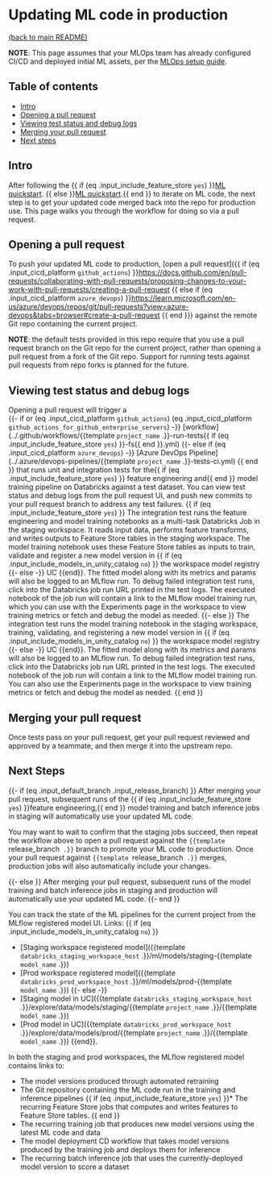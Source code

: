 # Updating ML code in production

[(back to main README)](../README.md)

**NOTE**: This page assumes that your MLOps team has already configured CI/CD and deployed initial
ML assets, per the [MLOps setup guide](mlops-setup.md).

## Table of contents
* [Intro](#intro)
* [Opening a pull request](#opening-a-pull-request)
* [Viewing test status and debug logs](#viewing-test-status-and-debug-logs)
* [Merging your pull request](#merging-your-pull-request)
* [Next steps](#next-steps)

## Intro
After following the
{{ if (eq .input_include_feature_store `yes`) }}[ML quickstart](ml-developer-guide-fs.md).
{{ else }}[ML quickstart](ml-developer-guide.md).{{ end }}
to iterate on ML code, the next step is to get
your updated code merged back into the repo for production use. This page walks you through the workflow
for doing so via a pull request.

## Opening a pull request

To push your updated ML code to production, [open a pull request]({{ if (eq .input_cicd_platform `github_actions`) }}https://docs.github.com/en/pull-requests/collaborating-with-pull-requests/proposing-changes-to-your-work-with-pull-requests/creating-a-pull-request
{{ else if (eq .input_cicd_platform `azure_devops`) }}https://learn.microsoft.com/en-us/azure/devops/repos/git/pull-requests?view=azure-devops&tabs=browser#create-a-pull-request
{{ end }}) against the remote Git repo containing the current project.

**NOTE**: the default tests provided in this repo require that you use a pull
request branch on the Git repo for the current project, rather than opening a pull request from a fork
of the Git repo. Support for running tests against pull requests from repo forks
is planned for the future.

## Viewing test status and debug logs
Opening a pull request will trigger a  
{{- if or (eq .input_cicd_platform `github_actions`) (eq .input_cicd_platform `github_actions_for_github_enterprise_servers`) -}} 
 [workflow](../.github/workflows/{{template `project_name` .}}-run-tests{{ if (eq .input_include_feature_store `yes`) }}-fs{{ end }}.yml)
{{- else if (eq .input_cicd_platform `azure_devops`) -}}
[Azure DevOps Pipeline](../.azure/devops-pipelines/{{template `project_name` .}}-tests-ci.yml)
{{ end }} 
that runs unit and integration tests for the{{ if (eq .input_include_feature_store `yes`) }} feature engineering and{{ end }} model training pipeline on Databricks against a test dataset.
You can view test status and debug logs from the pull request UI, and push new commits to your pull request branch
to address any test failures.
{{ if (eq .input_include_feature_store `yes`) }}
The integration test runs the feature engineering and model training notebooks as a multi-task Databricks Job in the staging workspace.
It reads input data, performs feature transforms, and writes outputs to Feature Store tables in the staging workspace. 
The model training notebook uses these Feature Store tables as inputs to train, validate and register a new model version in 
{{ if (eq .input_include_models_in_unity_catalog `no`) }} the workspace model registry
{{- else -}} UC
{{end}}. 
The fitted model along with its metrics and params will also be logged to an MLflow run. 
To debug failed integration test runs, click into the Databricks job run
URL printed in the test logs. The executed notebook of the job run will contain a link to the MLflow model training run, which you can use with the Experiments page in the workspace
to view training metrics or fetch and debug the model as needed.
{{- else }}
The integration test runs the model training notebook in the staging workspace, training, validating,
and registering a new model version in 
{{ if (eq .input_include_models_in_unity_catalog `no`) }} the workspace model registry
{{- else -}} UC
{{end}}.
The fitted model along with its metrics and params
will also be logged to an MLflow run. To debug failed integration test runs, click into the Databricks job run
URL printed in the test logs. The executed notebook of the job run will contain a link to the MLflow model training run. You can also use the Experiments page in the workspace
to view training metrics or fetch and debug the model as needed.
{{ end }}

## Merging your pull request
Once tests pass on your pull request, get your pull request reviewed and approved by a teammate,
and then merge it into the upstream repo.

## Next Steps
{{- if (eq .input_default_branch .input_release_branch) }}
After merging your pull request, subsequent runs of the {{ if (eq .input_include_feature_store `yes`) }}feature engineering,{{ end }} model training and batch inference
jobs in staging will automatically use your updated ML code.

You may want to wait to confirm that
the staging jobs succeed, then repeat the workflow above to open a pull request against the
`{{template `release_branch` .}}` branch to promote your ML code to production. Once your pull request against `{{template `release_branch` .}}`
merges, production jobs will also automatically include your changes. 

{{- else }}
After merging your pull request, subsequent runs of the model training and batch inference
jobs in staging and production will automatically use your updated ML code.
{{- end }}

You can track the state of the ML pipelines for the current project from the MLflow registered model UI. Links:
{{ if (eq .input_include_models_in_unity_catalog `no`) }}
* [Staging workspace registered model]({{template `databricks_staging_workspace_host` .}}/ml/models/staging-{{template `model_name` .}})
* [Prod workspace registered model]({{template `databricks_prod_workspace_host` .}}/ml/models/prod-{{template `model_name` .}})
{{- else -}} 
* [Staging model in UC]({{template `databricks_staging_workspace_host` .}}/explore/data/models/staging/{{template `project_name` .}}/{{template `model_name` .}})
* [Prod model in UC]({{template `databricks_prod_workspace_host` .}}/explore/data/models/prod/{{template `project_name` .}}/{{template `model_name` .}})
{{end}}. 

In both the staging and prod workspaces, the MLflow registered model contains links to:
* The model versions produced through automated retraining
* The Git repository containing the ML code run in the training and inference pipelines
 {{ if (eq .input_include_feature_store `yes`) }}* The recurring Feature Store jobs that computes and writes features to Feature Store tables. {{ end }}
* The recurring training job that produces new model versions using the latest ML code and data
* The model deployment CD workflow that takes model versions produced by the training job and deploys them for inference
* The recurring batch inference job that uses the currently-deployed model version to score a dataset
